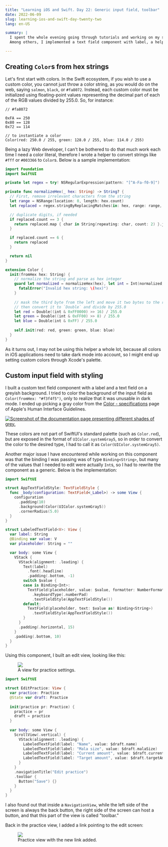 ```yaml
---
title: "Learning iOS and Swift. Day 22: Generic input field, toolbar"
date: 2022-06-09
slug: learning-ios-and-swift-day-twenty-two
lang: en-US

summary: |
  I spent the whole evening going through tutorials and working on my side project, Ngöndro Tracker, leaving little time to post updates to the blog.
  Among others, I implemented a text field component with label, a helper to initialize colors from CSS hex strings, and began work on the view to edit practice settings.

---
```


## Creating `Color`s from hex strings

Let's first start with colors. In the Swift ecosystem, if you wish to use a custom color, you cannot just throw a color string, as you would do on the web, saying `salmon`, `black`, or `#fa8072`. Instead, each custom color must be initialized using floating-point values representing the decimal part of each of the RGB values divided by 255.0. So, for instance:

```
// #fa8072

0xFA == 250
0x80 == 128
0x72 == 114

// to instantiate a color
Color(red: 250.0 / 255, green: 128.0 / 255, blue: 114.0 / 255)
```

Being a lazy Web developer, I can't be bothered to do that much work each time I need a color literal, therefore I wrote a helper to convert strings like `#fff` or `#003366` to `Color`s. Below is a sample implementation:

```swift
import Foundation
import SwiftUI

private let regex = try! NSRegularExpression(pattern: "[^A-Fa-f0-9]")

private func normalizeHex(_ hex: String) -> String? {
  // First, remove irrelevant characters from the string
  let range = NSRange(location: 0, length: hex.count)
  let replaced = regex.stringByReplacingMatches(in: hex, range: range, withTemplate: "")

  // duplicate digits, if needed
  if replaced.count == 3 {
    return replaced.map { char in String(repeating: char, count: 2) }.joined()
  }

  if replaced.count == 6 {
    return replaced
  }

  return nil
}

extension Color {
  init(fromHex hex: String) {
    // normalize the string and parse as hex integer
    guard let normalized = normalizeHex(hex), let int = Int(normalized, radix: 16) else {
      fatalError("Invalid hex string: \(hex)")
    }
    
    // mask the third byte from the left and move it two bytes to the right
    // then convert it to `Double` and divide by 255.0
    let red = Double((int & 0xFF0000) >> 16) / 255.0
    let green = Double((int & 0xFF00) >> 8) / 255.0
    let blue = Double(int & 0xFF) / 255.0
    
    self.init(red: red, green: green, blue: blue)
  }
}
```

As it turns out, I may not be using this helper a whole lot, because all colors in iOS applications need to take dark mode into account, so I might end up setting custom colors through Xcode's palette.

## Custom input field with styling

I built a custom text field component with a label and a text field on a greyish background.
I tried to color the background of the input field as `Color(fromHex: "#f3f4f5")`, only to realize that it was unusable in dark mode.
I ended up picking a gray color from the [Color - specifications](https://developer.apple.com/design/human-interface-guidelines/foundations/color/#specifications) page of Apple's Human Interface Guidelines.

<a href="/images/ios-22/grey-palette.webp" target="_blank">
  <picture>
    <source srcset="/images/ios-22/grey-palette.webp" media="(prefers-color-scheme: light)" />
    <source srcset="/images/ios-22/grey-palette-dark.webp" media="(prefers-color-scheme: dark)" />
    <img src="/images/ios-22/grey-palette.webp" alt="Screenshot of the documentation page presenting different shades of grey." />
  </picture>
</a>

These colors are not part of SwiftUI's standard palette (such as `Color.red`), but are exposed in the format of `UIColor.systemGray5`, so in order to convert the color to the desired type, I had to call it as `Color(UIColor.systemGray5)`.

Another major issue I have encountered while working on this component was that the binding I was passing was of type `Binding<String>`, but many of the values that I needed to edit were actually `Int`s, so I had to rewrite the component as a generic.
Below is the implementation:

```swift
import SwiftUI

struct AppTextFieldStyle: TextFieldStyle {
  func _body(configuration: TextField<_Label>) -> some View {
    configuration
      .padding(10)
      .background(Color(UIColor.systemGray5))
      .cornerRadius(5.0)
  }
}

struct LabeledTextField<V>: View {
  var label: String
  @Binding var value: V
  var placeholder: String = ""

  var body: some View {
    VStack {
      VStack(alignment: .leading) {
        Text(label)
          .font(.headline)
          .padding(.bottom, -1)
        switch $value {
        case is Binding<Int>:
          TextField(placeholder, value: $value, formatter: NumberFormatter())
            .keyboardType(.numberPad)
            .textFieldStyle(AppTextFieldStyle())
        default:
          TextField(placeholder, text: $value as! Binding<String>)
            .textFieldStyle(AppTextFieldStyle())
        }
      }
      .padding(.horizontal, 15)
    }
    .padding(.bottom, 10)
  }
}
```

Using this component, I built an edit view, looking like this:

<figure class="dark-light-figure">
  <picture>
    <source srcset="/images/ios-22/edit-practice.webp" media="(prefers-color-scheme: light)" />
    <source srcset="/images/ios-22/edit-practice-dark.webp" media="(prefers-color-scheme: dark)" />
    <img src="/images/ios-22/edit-practice.webp" />
  </picture>
  <figcaption>A view for practice settings.</figcaption>
</figure>

```swift
import SwiftUI

struct EditPractice: View {
  var practice: Practice
  @State var draft: Practice
  
  init(practice pr: Practice) {
    practice = pr
    draft = practice
  }
  
  var body: some View {
    ScrollView(.vertical) {
      VStack(alignment: .leading) {
        LabeledTextField(label: "Name", value: $draft.name)
        LabeledTextField(label: "Mala size", value: $draft.malaSize)
        LabeledTextField(label: "Current amount", value: $draft.currentAmount)
        LabeledTextField(label: "Target amount", value: $draft.targetAmount)
      }
    }
    .navigationTitle("Edit practice")
    .toolbar {
      Button("Save") {}
    }
  }
}
```

I also found out that inside a `NavigationView`, while the left side of the screen is always the back button, the right side of the screen can host a button, and that this part of the view is called "toolbar."

Back in the practice view, I added a link pointing to the edit screen:

<figure class="dark-light-figure">
  <picture>
    <source srcset="/images/ios-22/practice-view.webp" media="(prefers-color-scheme: light)" />
    <source srcset="/images/ios-22/practice-view-dark.webp" media="(prefers-color-scheme: dark)" />
    <img src="/images/ios-22/practice-view.webp" />
  </picture>
  <figcaption>Practice view with the new link added.</figcaption>
</figure>

